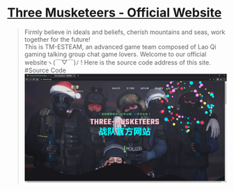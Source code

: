 # [Three Musketeers - Official Website ](https://tmes.eu.org/)
> Firmly believe in ideals and beliefs, cherish mountains and seas, work together for the future!   
 This is TM-ESTEAM, an advanced game team composed of Lao Qi gaming talking group chat game lovers. Welcome to our official websiteヽ(￣▽￣)ﾉ !
 Here is the source code address of this site. #Source Code
[![Index](img/blog/inner_b1.webp "Index")](https://tmes.eu.org/)


